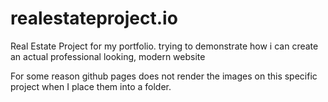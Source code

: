 # realestateproject.io
Real Estate Project for my portfolio. trying to demonstrate how i can create an actual professional looking, modern website

For some reason github pages does not render the images on this specific project when I place them into a folder.
